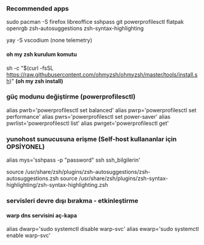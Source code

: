 ### Recommended apps

sudo pacman -S firefox libreoffice sshpass git powerprofilesctl flatpak openrgb zsh-autosuggestions zsh-syntax-highlighting

yay -S vscodium (none telemetry)

#### oh my zsh kurulum komutu

sh -c "$(curl -fsSL https://raw.githubusercontent.com/ohmyzsh/ohmyzsh/master/tools/install.sh)" **(oh my zsh install)**

### güç modunu değiştirme (powerprofilesctl)

alias pwrb='powerprofilesctl set balanced'
alias pwrp='powerprofilesctl set performance'
alias pwrs='powerprofilesctl set power-saver'
alias pwrlist='powerprofilesctl list'
alias pwrget='powerprofilesctl get'

### yunohost sunucusuna erişme (Self-host kullananlar için OPSİYONEL)

alias mys='sshpass -p "password" ssh ssh_bilgilerin'

source /usr/share/zsh/plugins/zsh-autosuggestions/zsh-autosuggestions.zsh
source /usr/share/zsh/plugins/zsh-syntax-highlighting/zsh-syntax-highlighting.zsh

### servisleri devre dışı bırakma - etkinleştirme

#### warp dns servisini aç-kapa
alias dwarp='sudo systemctl disable warp-svc'
alias ewarp='sudo systemctl enable warp-svc'
